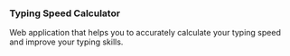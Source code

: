 ### Typing Speed Calculator 
Web application that helps you to accurately calculate your typing speed and improve your typing skills.
